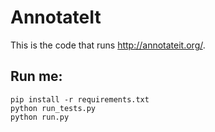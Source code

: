# AnnotateIt

This is the code that runs http://annotateit.org/.

## Run me:

    pip install -r requirements.txt
    python run_tests.py
    python run.py